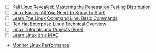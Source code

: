 - [ ] [Kali Linux Revealed: Mastering the Penetration Testing Distribution](https://www.amazon.com/gp/product/0997615605/ref=as_li_tl?ie=UTF8&tag=eon01-20&camp=1789&creative=9325&linkCode=as2&creativeASIN=0997615605&linkId=88a399de292f568a768ad774c449edcc)
- [ ] [Linux Basics: All You Need To Know To Start](https://www.udemy.com/course/introduction-to-linux-centos-7/?LSNPUBID=JVFxdTr9V80&ranEAID=JVFxdTr9V80&ranMID=39197&ranSiteID=JVFxdTr9V80-Rg8xvlRDHR_prSI6ip1BXA)
- [ ] [Learn The Linux Command Line: Basic Commands](https://www.udemy.com/course/command-line/?LSNPUBID=JVFxdTr9V80&ranEAID=JVFxdTr9V80&ranMID=39197&ranSiteID=JVFxdTr9V80-hbB9b6_C0dUMm2cPR4bEJw)
- [ ] [Red Hat Enterprise Linux Technical Overview](https://www.udemy.com/course/red-hat-enterprise-linux-technical-overview/?LSNPUBID=JVFxdTr9V80&ranEAID=JVFxdTr9V80&ranMID=39197&ranSiteID=JVFxdTr9V80-QnXBLZSb4.HlfF7PQPPz_g)
- [ ] [Linux Tutorials and Projects (Free)](https://www.udemy.com/course/linux-tutorials/?LSNPUBID=JVFxdTr9V80&ranEAID=JVFxdTr9V80&ranMID=39197&ranSiteID=JVFxdTr9V80-1ll83yanZiBDtYHwXavsig)
- [ ] [Learn Linux on a MAC](https://www.udemy.com/course/learn-linux-on-a-mac/?LSNPUBID=JVFxdTr9V80&ranEAID=JVFxdTr9V80&ranMID=39197&ranSiteID=JVFxdTr9V80-qFQ8k.N6dyzqUGEx.5k6iQ)
- [Monitor Linux Performance](https://www.tecmint.com/command-line-tools-to-monitor-linux-performance/)
